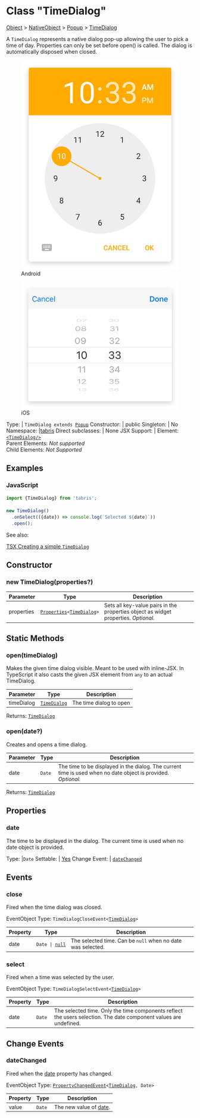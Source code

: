---
---
# Class "TimeDialog"

<a href="https://developer.mozilla.org/en-US/docs/Web/JavaScript/Reference/Global_Objects/Object" title="View &quot;Object&quot; on MDN">Object</a> > <a href="NativeObject.html" title="NativeObject Class Reference">NativeObject</a> > <a href="Popup.html" title="Popup Class Reference">Popup</a> > <a href="#" >TimeDialog</a>

A `TimeDialog` represents a native dialog pop-up allowing the user to pick a time of day. Properties can only be set before open() is called. The dialog is automatically disposed when closed.


<div class="tabris-image"><figure><div><img srcset="img/android/TimeDialog.png 2x" src="img/android/TimeDialog.png" alt="TimeDialog on Android"/></div><figcaption>Android</figcaption></figure><figure><div><img srcset="img/ios/TimeDialog.png 2x" src="img/ios/TimeDialog.png" alt="TimeDialog on iOS"/></div><figcaption>iOS</figcaption></figure></div>

Type: | <code style="white-space: nowrap">TimeDialog extends <a href="Popup.html" title="Popup Class Reference">Popup</a></code>
Constructor: | public
Singleton: | No
Namespace: |<a href="../modules.html#startup" >tabris</a>
Direct subclasses: | None
JSX Support: | Element: <code style="white-space: nowrap"><a href="#" >&lt;TimeDialog/&gt;</a></code><br/>Parent Elements: *Not supported*<br/>Child Elements: *Not Supported*<br/>

## Examples
### JavaScript


```js
import {TimeDialog} from 'tabris';

new TimeDialog()
  .onSelect(({date}) => console.log(`Selected ${date}`))
  .open();
```


See also:
  
[<span class='language tsx'>TSX</span> Creating a simple `TimeDialog`](https://playground.tabris.com/?gitref=v3.6.0&snippet=timedialog.tsx)

## Constructor

### new TimeDialog(properties?)

Parameter|Type|Description
-|-|-
properties | <code style="white-space: nowrap"><a href="../types.html#propertieswidget" title="Properties&lt;Widget&gt;">Properties</a>&lt;<a href="#" >TimeDialog</a>&gt;</code> | Sets all key-value pairs in the properties object as widget properties. *Optional.*

## Static Methods

### open(timeDialog)



Makes the given time dialog visible. Meant to be used with inline-JSX. In TypeScript it also casts the given JSX element from `any` to an actual TimeDialog.


Parameter|Type|Description
-|-|-
timeDialog | <code style="white-space: nowrap"><a href="#" >TimeDialog</a></code> | The time dialog to open


Returns: <code style="white-space: nowrap"><a href="#" >TimeDialog</a></code>

### open(date?)



Creates and opens a time dialog.


Parameter|Type|Description
-|-|-
date | <code style="white-space: nowrap">Date</code> | The time to be displayed in the dialog. The current time is used when no date object is provided. *Optional.*


Returns: <code style="white-space: nowrap"><a href="#" >TimeDialog</a></code>


## Properties

### date


The time to be displayed in the dialog. The current time is used when no date object is provided.

Type: |<code style="white-space: nowrap">Date</code>
Settable: | <a href="../widget-basics.html#widget-properties" >Yes</a>
Change Event: | [`dateChanged`](#datechanged)





## Events

### close

Fired when the time dialog was closed.

EventObject Type: <code style="white-space: nowrap">TimeDialogCloseEvent&lt;<a href="#" >TimeDialog</a>&gt;</code>

Property|Type|Description
-|-|-
date | <code style="white-space: nowrap">Date &#124; <a href="https://developer.mozilla.org/en-US/docs/Web/JavaScript/Data_structures#Null_type" title="View &quot;null&quot; on MDN">null</a></code> | The selected time. Can be `null` when no date was selected.

### select

Fired when a time was selected by the user.

EventObject Type: <code style="white-space: nowrap">TimeDialogSelectEvent&lt;<a href="#" >TimeDialog</a>&gt;</code>

Property|Type|Description
-|-|-
date | <code style="white-space: nowrap">Date</code> | The selected time. Only the time components reflect the users selection. The date component values are undefined.

## Change Events

### dateChanged

Fired when the [date](#date) property has changed.

EventObject Type: <code style="white-space: nowrap"><a href="../types.html#propertychangedeventtargettype-valuetype" title="PropertyChangedEvent&lt;TargetType, ValueType&gt;">PropertyChangedEvent</a>&lt;<a href="#" >TimeDialog</a>, Date&gt;</code>

Property|Type|Description
-|-|-
value | <code style="white-space: nowrap">Date</code> | The new value of [date](#date).

